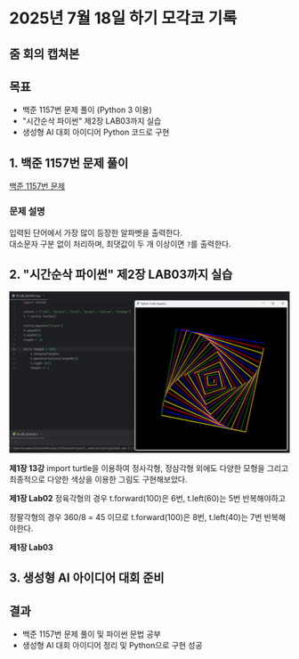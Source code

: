 # 2025년 7월 18일 하기 모각코 기록

## 줌 회의 캡쳐본



## 목표
- 백준 1157번 문제 풀이 (Python 3 이용)
- "시간순삭 파이썬" 제2장 LAB03까지 실습
- 생성형 AI 대회 아이디어 Python 코드로 구현

## 1. 백준 1157번 문제 풀이
[백준 1157번 문제](https://www.acmicpc.net/problem/1157)

### 문제 설명
입력된 단어에서 가장 많이 등장한 알파벳을 출력한다.  
대소문자 구분 없이 처리하며, 최댓값이 두 개 이상이면 `?`를 출력한다.

## 2. "시간순삭 파이썬" 제2장 LAB03까지 실습
[![제1장 13강](../image/Python1-13.png)](../image/Python1-13.png) 

**제1장 13강**
import turtle을 이용하여 정사각형, 정삼각형 외에도 다양한 모형을 그리고 최종적으로 다양한 색상을 이용한 그림도 구현해보았다.

**제1장 Lab02**
정육각형의 경우
t.forward(100)은 6번, t.left(60)는 5번 반복해야하고

정팔각형의 경우
360/8 = 45 이므로
t.forward(100)은 8번, t.left(40)는 7번 반복해야한다.

**제1장 Lab03**


## 3. 생성형 AI 아이디어 대회 준비



## 결과
- 백준 1157번 문제 풀이 및 파이썬 문법 공부
- 생성형 AI 대회 아이디어 정리 및 Python으로 구현 성공
